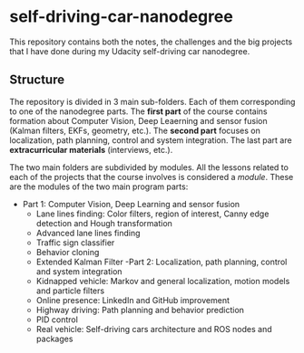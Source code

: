 # self-driving-car-nanodegree
This repository contains both the notes, the challenges and the big projects that I have done during my Udacity self-driving car nanodegree.


## Structure

The repository is divided in 3 main sub-folders. Each of them corresponding to one of the nanodegree parts. The **first part** of the course contains formation about Computer Vision, Deep Leaerning and sensor fusion (Kalman filters, EKFs, geometry, etc.). The **second part** focuses on localization, path planning, control and system integration. The last part are **extracurricular materials** (interviews, etc.).

The two main folders are subdivided by modules. All the lessons related to each of the projects that the course involves is considered a *module*. These are the modules of the two main program parts:

- Part 1: Computer Vision, Deep Learning and sensor fusion
  - Lane lines finding: Color filters, region of interest, Canny edge detection and Hough transformation
  - Advanced lane lines finding
  - Traffic sign classifier
  - Behavior cloning
  - Extended Kalman Filter
-Part 2: Localization, path planning, control and system integration
  - Kidnapped vehicle: Markov and general localization, motion models and particle filters
  - Online presence: LinkedIn and GitHub improvement
  - Highway driving: Path planning and behavior prediction
  - PID control
  - Real vehicle: Self-driving cars architecture and ROS nodes and packages


